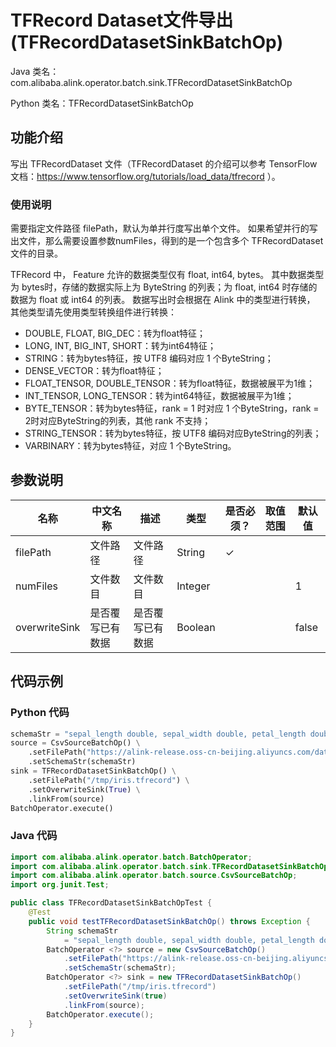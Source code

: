 # TFRecord Dataset文件导出 (TFRecordDatasetSinkBatchOp)
Java 类名：com.alibaba.alink.operator.batch.sink.TFRecordDatasetSinkBatchOp

Python 类名：TFRecordDatasetSinkBatchOp


## 功能介绍

写出 TFRecordDataset 文件（TFRecordDataset 的介绍可以参考 TensorFlow 文档：https://www.tensorflow.org/tutorials/load_data/tfrecord ）。

### 使用说明

需要指定文件路径 filePath，默认为单并行度写出单个文件。
如果希望并行的写出文件，那么需要设置参数numFiles，得到的是一个包含多个 TFRecordDataset 文件的目录。

TFRecord 中， Feature 允许的数据类型仅有 float, int64, bytes。
其中数据类型为 bytes时，存储的数据实际上为 ByteString 的列表；为 float, int64 时存储的数据为 float 或 int64 的列表。
数据写出时会根据在 Alink 中的类型进行转换， 其他类型请先使用类型转换组件进行转换：

- DOUBLE, FLOAT, BIG_DEC：转为float特征；
- LONG, INT, BIG_INT, SHORT：转为int64特征；
- STRING：转为bytes特征，按 UTF8 编码对应 1 个ByteString；
- DENSE_VECTOR：转为float特征；
- FLOAT_TENSOR, DOUBLE_TENSOR：转为float特征，数据被展平为1维；
- INT_TENSOR, LONG_TENSOR：转为int64特征，数据被展平为1维；
- BYTE_TENSOR：转为bytes特征，rank = 1 时对应 1 个ByteString，rank = 2时对应ByteString的列表，其他 rank 不支持；
- STRING_TENSOR：转为bytes特征，按 UTF8 编码对应ByteString的列表；
- VARBINARY：转为bytes特征，对应 1 个ByteString。

## 参数说明

| 名称 | 中文名称 | 描述 | 类型 | 是否必须？ | 取值范围 | 默认值 |
| --- | --- | --- | --- | --- | --- | --- |
| filePath | 文件路径 | 文件路径 | String | ✓ |  |  |
| numFiles | 文件数目 | 文件数目 | Integer |  |  | 1 |
| overwriteSink | 是否覆写已有数据 | 是否覆写已有数据 | Boolean |  |  | false |

## 代码示例

### Python 代码

```python
schemaStr = "sepal_length double, sepal_width double, petal_length double, petal_width double, category string"
source = CsvSourceBatchOp() \
    .setFilePath("https://alink-release.oss-cn-beijing.aliyuncs.com/data-files/iris.csv") \
    .setSchemaStr(schemaStr)
sink = TFRecordDatasetSinkBatchOp() \
    .setFilePath("/tmp/iris.tfrecord") \
    .setOverwriteSink(True) \
    .linkFrom(source)
BatchOperator.execute()
```

### Java 代码

```java
import com.alibaba.alink.operator.batch.BatchOperator;
import com.alibaba.alink.operator.batch.sink.TFRecordDatasetSinkBatchOp;
import com.alibaba.alink.operator.batch.source.CsvSourceBatchOp;
import org.junit.Test;

public class TFRecordDatasetSinkBatchOpTest {
	@Test
	public void testTFRecordDatasetSinkBatchOp() throws Exception {
		String schemaStr
			= "sepal_length double, sepal_width double, petal_length double, petal_width double, category string";
		BatchOperator <?> source = new CsvSourceBatchOp()
			.setFilePath("https://alink-release.oss-cn-beijing.aliyuncs.com/data-files/iris.csv")
			.setSchemaStr(schemaStr);
		BatchOperator <?> sink = new TFRecordDatasetSinkBatchOp()
			.setFilePath("/tmp/iris.tfrecord")
			.setOverwriteSink(true)
			.linkFrom(source);
		BatchOperator.execute();
	}
}
```
